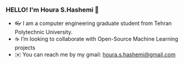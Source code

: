 ### HELLO! I'm Houra S.Hashemi 👋

- 👓 I am a computer engineering graduate student from Tehran Polytechnic University. <br>
- ☕️ I’m looking to collaborate with Open-Source Machine Learning projects <br>
- ✉️ You can reach me by my gmail: houra.s.hashemi@gmail.com <br>

<!---
HouraHashemi/HouraHashemi is a ✨ special ✨ repository because its `README.md` (this file) appears on your GitHub profile.
You can click the Preview link to take a look at your changes.
--->
